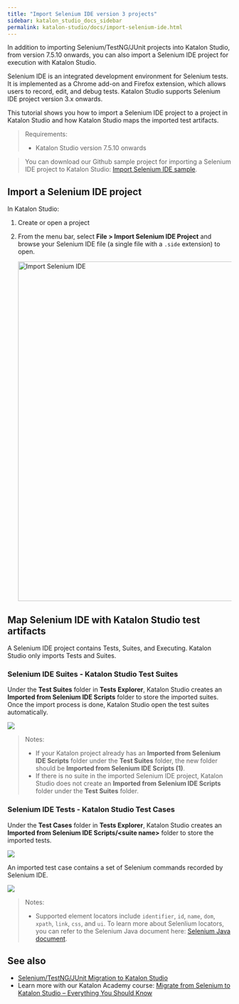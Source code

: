 ```yaml
---
title: "Import Selenium IDE version 3 projects"
sidebar: katalon_studio_docs_sidebar
permalink: katalon-studio/docs/import-selenium-ide.html
---
```


In addition to importing Selenium/TestNG/JUnit projects into Katalon Studio, from version 7.5.10 onwards, you can also import a Selenium IDE project for execution with Katalon Studio.

Selenium IDE is an integrated development environment for Selenium tests. It is implemented as a Chrome add-on and Firefox extension, which allows users to record, edit, and debug tests. Katalon Studio supports Selenium IDE project version 3.x onwards. 

This tutorial shows you how to import a Selenium IDE project to a project in Katalon Studio and how Katalon Studio maps the imported test artifacts. 

> Requirements:
> * Katalon Studio version 7.5.10 onwards

> You can download our Github sample project for importing a Selenium IDE project to Katalon Studio: [Import Selenium IDE sample](https://github.com/katalon-studio-samples/import-selenium-ide-sample).
## Import a Selenium IDE project

In Katalon Studio:

1. Create or open a project
2. From the menu bar, select **File > Import Selenium IDE Project** and browse your Selenium IDE file (a single file with a `.side` extension) to open. 

   <img src="https://github.com/katalon-studio/docs-images/raw/master/katalon-studio/docs/import-selenium-ide/selenium-ide.png" width=763 alt="Import Selenium IDE">

## Map Selenium IDE with Katalon Studio test artifacts

A Selenium IDE project contains Tests, Suites, and Executing. Katalon Studio only imports Tests and Suites.

### Selenium IDE Suites - Katalon Studio Test Suites

Under the **Test Suites** folder in **Tests Explorer**, Katalon Studio creates an **Imported from Selenium IDE Scripts** folder to store the imported suites. Once the import process is done, Katalon Studio open the test suites automatically.

<img src="https://github.com/katalon-studio/docs-images/raw/master/katalon-studio/docs/import-selenium-ide/test-suites.png">

> Notes:
> * If your Katalon project already has an **Imported from Selenium IDE Scripts** folder under the **Test Suites** folder, the new folder should be **Imported from Selenium IDE Scripts (1)**.
> * If there is no suite in the imported Selenium IDE project, Katalon Studio does not create an **Imported from Selenium IDE Scripts** folder under the **Test Suites** folder.

### Selenium IDE Tests - Katalon Studio Test Cases

Under the **Test Cases** folder in **Tests Explorer**, Katalon Studio creates an **Imported from Selenium IDE Scripts/&lt;suite name&gt;** folder to store the imported tests.

<img src="https://github.com/katalon-studio/docs-images/raw/master/katalon-studio/docs/import-selenium-ide/test-cases.png">

An imported test case contains a set of Selenium commands recorded by Selenium IDE.

<img src="https://github.com/katalon-studio/docs-images/raw/master/katalon-studio/docs/import-selenium-ide/test.png">

> Notes:
> * Supported element locators include `identifier`, `id`, `name`, `dom`, `xpath`, `link`, `css`, and `ui`. To learn more about Selenlium locators, you can refer to the Selenium Java document here: [Selenium Java document](https://www.selenium.dev/selenium/docs/api/java/org/openqa/selenium/support/locators/package-summary.html).

## See also

* [Selenium/TestNG/JUnit Migration to Katalon Studio](https://docs.katalon.com/katalon-studio/docs/selenium-testng-junit-migration.html)
* Learn more with our Katalon Academy course: [Migrate from Selenium to Katalon Studio – Everything You Should Know](https://academy.katalon.com/courses/selenium-migrate/?utm_source=kat_docs&utm_medium=import_selenium_ide)